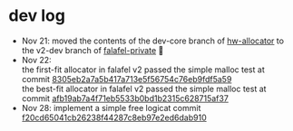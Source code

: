 # dev log
- Nov 21:  moved the contents of the dev-core branch of [hw-allocator](https://github.com/takeshiho0531/hw-allocator) to the v2-dev branch of [falafel-private](https://github.com/takeshiho0531/falafel-private) 🙌
- Nov 22:  <br>the first-fit allocator in falafel v2 passed the simple malloc test at commit [8305eb2a7a5b417a713e5f56754c76eb9fdf5a59](https://github.com/jfarresg/falafel-private/tree/8305eb2a7a5b417a713e5f56754c76eb9fdf5a59) <br>
the best-fit allocator in falafel v2 passed the simple malloc test at commit [afb19ab7a4f71eb5533b0bd1b2315c628715af37](https://github.com/jfarresg/falafel-private/tree/afb19ab7a4f71eb5533b0bd1b2315c628715af37)
- Nov 28: implement a simple free logicat commit [f20cd65041cb26238f44287c8eb97e2ed6dab910](https://github.com/jfarresg/falafel-private/tree/f20cd65041cb26238f44287c8eb97e2ed6dab910)